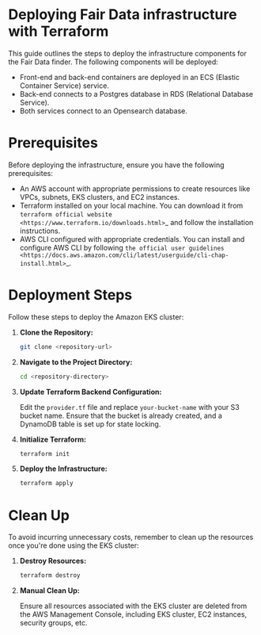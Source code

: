 # Deploying Fair Data infrastructure with Terraform

This guide outlines the steps to deploy the infrastructure components for the Fair Data finder. The following components will be deployed:

- Front-end and back-end containers are deployed in an ECS (Elastic Container Service) service.
- Back-end connects to a Postgres database in RDS (Relational Database Service).
- Both services connect to an Opensearch database.

# Prerequisites

Before deploying the infrastructure, ensure you have the following prerequisites:

- An AWS account with appropriate permissions to create resources like VPCs, subnets, EKS clusters, and EC2 instances.
- Terraform installed on your local machine. You can download it from `terraform official website <https://www.terraform.io/downloads.html>`_ and follow the installation instructions.
- AWS CLI configured with appropriate credentials. You can install and configure AWS CLI by following `the official user guidelines <https://docs.aws.amazon.com/cli/latest/userguide/cli-chap-install.html>`_.

# Deployment Steps

Follow these steps to deploy the Amazon EKS cluster:

1. **Clone the Repository:**

    ```bash
    git clone <repository-url>
    ```

2. **Navigate to the Project Directory:**

    ```bash
    cd <repository-directory>
    ```

3. **Update Terraform Backend Configuration:**

   Edit the ``provider.tf`` file and replace ``your-bucket-name`` with your S3 bucket name. Ensure that the bucket is already created, and a DynamoDB table is set up for state locking.

4. **Initialize Terraform:**

    ```bash
    terraform init
    ```

5. **Deploy the Infrastructure:**

    ```bash
    terraform apply
    ```

# Clean Up

To avoid incurring unnecessary costs, remember to clean up the resources once you're done using the EKS cluster:

1. **Destroy Resources:**

    ```bash
    terraform destroy
    ```

2. **Manual Clean Up:**

   Ensure all resources associated with the EKS cluster are deleted from the AWS Management Console, including EKS cluster, EC2 instances, security groups, etc.
